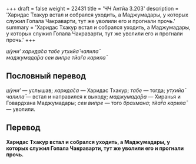 +++
draft = false
weight = 22431
title = 'ЧЧ Антйа 3.203'
description = 'Харидас Тхакур встал и собрался уходить, а Маджумадары, у которых служил Гопала Чакраварти, тут же уволили его и прогнали прочь.'
summary = 'Харидас Тхакур встал и собрался уходить, а Маджумадары, у которых служил Гопала Чакраварти, тут же уволили его и прогнали прочь.'
+++

_ш́уни’ харида̄са табе ут̣хийа̄ чалила̄  
маджумада̄ра сеи випре тйа̄га карила̄_

## Пословный перевод

_ш́уни’_ — услышав; _харида̄са_ — Харидас Тхакур; _табе_ — тогда; _ут̣хийа̄_ _чалила̄_ — встал и направился к выходу; _маджумада̄ра_ — Хиранья и Говардхана Маджумадары; _сеи_ _випре_ — того _брахмана_; _тйа̄га_ _карила̄_ — уволили.

## Перевод

**Харидас Тхакур встал и собрался уходить, а Маджумадары, у которых служил Гопала Чакраварти, тут же уволили его и прогнали прочь.**
